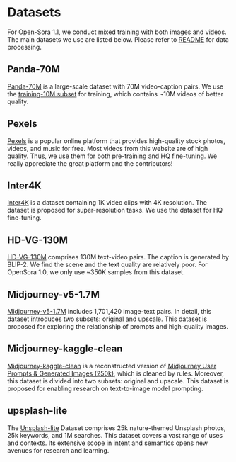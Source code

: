 # Datasets

For Open-Sora 1.1, we conduct mixed training with both images and videos. The main datasets we use are listed below.
Please refer to [README](/README.md#data-processing) for data processing.

## Panda-70M
[Panda-70M](https://github.com/snap-research/Panda-70M) is a large-scale dataset with 70M video-caption pairs.
We use the [training-10M subset](https://github.com/snap-research/Panda-70M/tree/main/dataset_dataloading) for training, 
which contains ~10M videos of better quality.

## Pexels
[Pexels](https://www.pexels.com/) is a popular online platform that provides high-quality stock photos, videos, and music for free. 
Most videos from this website are of high quality. Thus, we use them for both pre-training and HQ fine-tuning.
We really appreciate the great platform and the contributors!

## Inter4K
[Inter4K](https://github.com/alexandrosstergiou/Inter4K) is a dataset containing 1K video clips with 4K resolution.
The dataset is proposed for super-resolution tasks. We use the dataset for HQ fine-tuning.


## HD-VG-130M
[HD-VG-130M](https://github.com/daooshee/HD-VG-130M?tab=readme-ov-file) comprises 130M text-video pairs. 
The caption is generated by BLIP-2. 
We find the scene and the text quality are relatively poor. For OpenSora 1.0, we only use ~350K samples from this dataset.

## Midjourney-v5-1.7M
[Midjourney-v5-1.7M](https://huggingface.co/datasets/wanng/midjourney-v5-202304-clean) includes 1,701,420 image-text pairs.
In detail, this dataset introduces two subsets: original and upscale.
This dataset is proposed for exploring the relationship of prompts and high-quality images.

## Midjourney-kaggle-clean
[Midjourney-kaggle-clean](https://huggingface.co/datasets/wanng/midjourney-kaggle-clean) is a reconstructed version of [Midjourney User Prompts & Generated Images (250k)](https://www.kaggle.com/datasets/succinctlyai/midjourney-texttoimage?select=general-01_2022_06_20.json%5D), which is cleaned by rules.
Moreover, this dataset is divided into two subsets: original and upscale.
This dataset is proposed for enabling research on text-to-image model prompting.

## upsplash-lite
The [Unsplash-lite](https://github.com/unsplash/datasets) Dataset comprises 25k nature-themed Unsplash photos, 25k keywords, and 1M searches. 
This dataset covers a vast range of uses and contexts. Its extensive scope in intent and semantics opens new avenues for research and learning.
